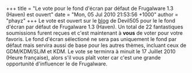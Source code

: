 +++
title = "Le vote pour le fond d'écran par défaut de Frugalware 1.3 (Haven) est ouvert"
date = "Mon, 05 Jul 2010 21:53:56 +1000"
author = "phayz"
+++
Le vote est ouvert sur le [blog](http://frugalware.org/~devil505/blog) de Devil505 pour le le fond d'écran par défaut de
 Frugalware 1.3 (Haven). Un total de 22 fantastiques soumissions
 furent reçues et c'est maintenant à **vous** de voter
 pour votre favoris. Le fond d'écran sélectioné ne sera pas uniquement le fond par défaut
 mais servira aussi de base pour les autres thèmes, incluant ceux de GDM/KDM/SLiM
 et KDM. Le vote se terminra à minuit le 17 Juillet 2010 (Heure française), alors
 s'il vous plaît voter car c'est une grande opportunité d'influencer le
 de Frugalware.